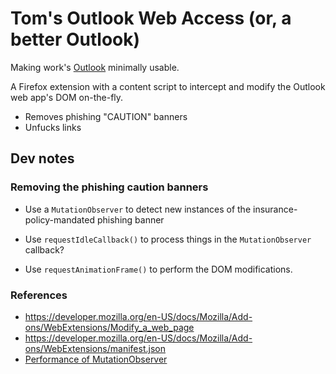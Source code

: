 # Tom's Outlook Web Access (or, a better Outlook)

Making work's [Outlook](https://outlook.office.com) minimally usable.

A Firefox extension with a content script to intercept and modify the Outlook
web app's DOM on-the-fly.

- Removes phishing "CAUTION" banners
- Unfucks links



## Dev notes

### Removing the phishing caution banners

- Use a `MutationObserver` to detect new instances of the
  insurance-policy-mandated phishing banner

- Use `requestIdleCallback()` to process things in the `MutationObserver`
  callback?

- Use `requestAnimationFrame()` to perform the DOM modifications.


### References

- <https://developer.mozilla.org/en-US/docs/Mozilla/Add-ons/WebExtensions/Modify_a_web_page>
- <https://developer.mozilla.org/en-US/docs/Mozilla/Add-ons/WebExtensions/manifest.json>
- [Performance of MutationObserver](https://stackoverflow.com/a/39332340)

